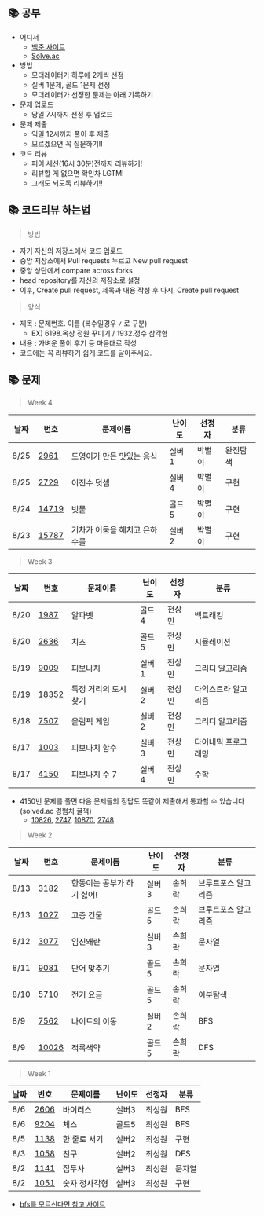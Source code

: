 ## 📚 공부
* 어디서
  * [백준 사이트](https://www.acmicpc.net/)
  * [Solve.ac](https://solved.ac/problems/level)
* 방법
  * 모더레이터가 하루에 2개씩 선정
  * 실버 1문제, 골드 1문제 선정
  * 모더레이터가 선정한 문제는 아래 기록하기
* 문제 업로드
  * 당일 7시까지 선정 후 업로드
* 문제 제출
  * 익일 12시까지 풀이 후 제출
  * 모르겠으면 꼭 질문하기!! 
* 코드 리뷰
  * 피어 세션(16시 30분)전까지 리뷰하기!
  * 리뷰할 게 없으면 확인차 LGTM!
  * 그래도 되도록 리뷰하기!!


## 📚 코드리뷰 하는법
> 방법
* 자기 자신의 저장소에서 코드 업로드 
* 중앙 저장소에서 Pull requests 누르고 New pull request
* 중앙 상단에서 compare across forks
* head repository를 자신의 저장소로 설정
* 이후, Create pull request, 제목과 내용 작성 후 다시, Create pull request
> 양식
* 제목 : 문제번호. 이름 (복수일경우 `/` 로 구분)
  * EX) 6198.옥상 정원 꾸미기 / 1932.정수 삼각형
* 내용 : 가벼운 풀이 후기 등 마음대로 작성 
* 코드에는 꼭 리뷰하기 쉽게 코드를 달아주세요.


## 📚 문제
> Week 4

|날짜|번호|문제이름|난이도|선정자|분류|
|------|---|---|---|---|---|
|8/25|[2961](https://www.acmicpc.net/problem/2961)|도영이가 만든 맛있는 음식|실버 1|박별이|완전탐색|
|8/25|[2729](https://www.acmicpc.net/problem/2729)|이진수 덧셈|실버 4|박별이|구현|
|8/24|[14719](https://www.acmicpc.net/problem/14719)|빗물|골드 5|박별이|구현|
|8/23|[15787](https://www.acmicpc.net/problem/15787)|기차가 어둠을 헤치고 은하수를|실버 2|박별이|구현|

> Week 3

|날짜|번호|문제이름|난이도|선정자|분류|
|------|---|---|---|---|---|
|8/20|[1987](https://www.acmicpc.net/problem/1987)|알파벳|골드 4|전상민|백트래킹|
|8/20|[2636](https://www.acmicpc.net/problem/2636)|치즈|골드 5|전상민|시뮬레이션|
|8/19|[9009](https://www.acmicpc.net/problem/9009)|피보나치|실버 1|전상민|그리디 알고리즘|
|8/19|[18352](https://www.acmicpc.net/problem/18352)|특정 거리의 도시 찾기|실버 2|전상민|다익스트라 알고리즘|
|8/18|[7507](https://www.acmicpc.net/problem/7507)|올림픽 게임|실버 2|전상민|그리디 알고리즘|
|8/17|[1003](https://www.acmicpc.net/problem/1003)|피보나치 함수|실버 3|전상민|다이내믹 프로그래밍|
|8/17|[4150](https://www.acmicpc.net/problem/4150)|피보나치 수 7|실버 4|전상민|수학|
* 4150번 문제를 풀면 다음 문제들의 정답도 똑같이 제출해서 통과할 수 있습니다 (solved.ac 경험치 꿀꺽)
  * [10826](https://www.acmicpc.net/problem/10826), [2747](https://www.acmicpc.net/problem/2747), [10870](https://www.acmicpc.net/problem/10870), [2748](https://www.acmicpc.net/problem/2748)

> Week 2  

|날짜|번호|문제이름|난이도|선정자|분류|
|------|---|---|---|---|---|
|8/13|[3182](https://www.acmicpc.net/problem/3182)|한동이는 공부가 하기 싫어!|실버3|손희락|브루트포스 알고리즘|
|8/13|[1027](https://www.acmicpc.net/problem/1027)|고층 건물|골드5|손희락|브루트포스 알고리즘|
|8/12|[3077](https://www.acmicpc.net/problem/3077)|임진왜란|실버3|손희락|문자열|
|8/11|[9081](https://www.acmicpc.net/problem/9081)|단어 맞추기|골드5|손희락|문자열|
|8/10|[5710](https://www.acmicpc.net/problem/5710)|전기 요금|골드5|손희락|이분탐색|
|8/9|[7562](https://www.acmicpc.net/problem/7562)|나이트의 이동|실버2|손희락|BFS|
|8/9|[10026](https://www.acmicpc.net/problem/10026)|적록색약|골드5|손희락|DFS|

> Week 1  

|날짜|번호|문제이름|난이도|선정자|분류|
|------|---|---|---|---|---|
|8/6|[2606](https://www.acmicpc.net/problem/2606)|바이러스|실버3|최성원|BFS|
|8/6|[9204](https://www.acmicpc.net/problem/9204)|체스|골드5|최성원|BFS|
|8/5|[1138](https://www.acmicpc.net/problem/1138)|한 줄로 서기|실버2|최성원|구현|
|8/3|[1058](https://www.acmicpc.net/problem/1058)|친구|실버2|최성원|DFS|
|8/2|[1141](https://www.acmicpc.net/problem/1141)|접두사|실버3|최성원|문자열|
|8/2|[1051](https://www.acmicpc.net/problem/1051)|숫자 정사각형|실버3|최성원|구현|


* [bfs를 모르신다면 참고 사이트](https://cyc1am3n.github.io/2019/04/26/bfs_dfs_with_python.html)
